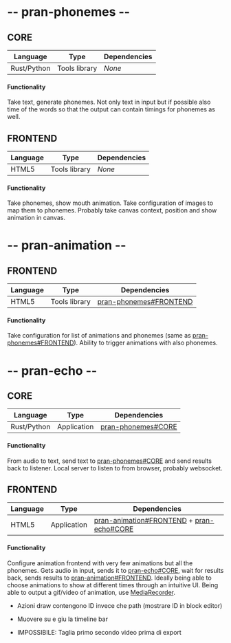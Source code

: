 # -- pran-phonemes --
## <a name="pran-phonemes-core"></a> CORE
| Language | Type | Dependencies |
| ------ | ------ | ------ |
| Rust/Python | Tools library | _None_ |
#### Functionality
Take text, generate phonemes. Not only text in input but if possible also time of the words so that the output can contain timings for phonemes as well.

## <a name="pran-phonemes-frontend"></a> FRONTEND
| Language | Type | Dependencies |
| ------ | ------ | ------ |
| HTML5 | Tools library | _None_ |
#### Functionality
Take phonemes, show mouth animation. Take configuration of images to map them to phonemes.
Probably take canvas context, position and show animation in canvas.

# -- pran-animation --
## <a name="pran-animation-frontend"></a> FRONTEND
| Language | Type | Dependencies |
| ------ | ------ | ------ |
| HTML5 | Tools library | [pran-phonemes#FRONTEND](#pran-phonemes-frontend) |
#### Functionality
Take configuration for list of animations and phonemes (same as [pran-phonemes#FRONTEND](#pran-phonemes-frontend)). Ability to trigger animations with also phonemes.

# -- pran-echo --
## <a name="pran-echo-core"></a> CORE
| Language | Type | Dependencies |
| ------ | ------ | ------ |
| Rust/Python | Application | [pran-phonemes#CORE](#pran-phonemes-core) |
#### Functionality
From audio to text, send text to [pran-phonemes#CORE](#pran-phonemes-core) and send results back to listener.
Local server to listen to from browser, probably websocket.

## <a name="pran-echo-frontend"></a> FRONTEND
| Language | Type | Dependencies |
| ------ | ------ | ------ |
| HTML5 | Application | [pran-animation#FRONTEND](#pran-animation-frontend) + [pran-echo#CORE](#pran-echo-core) |
#### Functionality
Configure animation frontend with very few animations but all the phonemes. Gets audio in input, sends it to [pran-echo#CORE](#pran-echo-core), wait for results back, sends results to [pran-animation#FRONTEND](#pran-animation-frontend). Ideally being able to choose animations to show at different times through an intuitive UI.
Being able to output a gif/video of animation, use [MediaRecorder](https://developer.mozilla.org/en-US/docs/Web/API/MediaRecorder).


- Azioni draw contengono ID invece che path (mostrare ID in block editor)
- Muovere su e giu la timeline bar

- IMPOSSIBILE: Taglia primo secondo video prima di export

